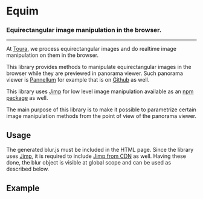 # Equim
### Equirectangular image manipulation in the browser.
 
---
At [Toura](https://toura.io/), we process equirectangular images and do realtime image manipulation on them in the browser.

This library provides methods to manipulate equirectangular images in the browser while they are previewed in panorama viewer. Such panorama viewer is [Pannellum](https://pannellum.org/) for example that is on [Github](https://github.com/mpetroff/pannellum/) as well. 

This library uses [Jimp](https://github.com/oliver-moran/jimp) for low level image manipulation available as an [npm package](https://www.npmjs.com/package/jimp) as well.

The main purpose of this library is to make it possible to parametrize certain image manipulation methods from the point of view of the panorama viewer.

## Usage
 The generated blur.js must be included in the HTML page.  Since the library uses [Jimp](https://github.com/oliver-moran/jimp), it is required to include [Jimp from CDN](https://www.jsdelivr.com/package/npm/jimp) as well. Having these done, the blur object is visible at global scope and can be used as described below.

## Example
